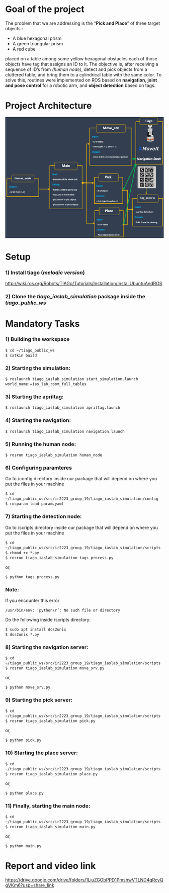 # Goal of the project
The problem that we are addressing is the “**Pick and Place**” of three target objects :
- A blue hexagonal
prism 
- A green triangular prism 
- A red cube  

placed on a table among some yellow hexagonal obstacles each
of those objects have tag that assigns an ID to it. The objective is, after receiving a sequence of ID’s
from *(human node)*, detect and pick objects from a cluttered table, and bring them to a cylindrical table
with the same color. To solve this, routines were implemented on ROS based on **navigation**, **joint and
pose control** for a robotic arm, and **object detection** based on tags.

# Project Architecture 

![alt text](tiago_iaslab_simulation/images/arch.png ) 


# Setup 

### 1) Install tiago (*melodic version*) 

http://wiki.ros.org/Robots/TIAGo/Tutorials/Installation/InstallUbuntuAndROS
	
### 2) Clone the *tiago_iaslab_simulation* package inside the *tiago_public_ws* 


# Mandatory Tasks

### 1) Building the workspace
	
	$ cd ~/tiago_public_ws
	$ catkin build

### 2) Starting the simulation:

	$ roslaunch tiago_iaslab_simulation start_simulation.launch world_name:=ias_lab_room_full_tables

### 3) Starting the apriltag:

	$ roslaunch tiago_iaslab_simulation apriltag.launch

### 4) Starting the navigation:

	$ roslaunch tiago_iaslab_simulation navigation.launch

### 5) Running the human node:

	$ rosrun tiago_iaslab_simulation human_node

### 6) Configuring paramteres

Go to /config directory inside our package that will depend on where you put the files in your machine
	
	$ cd ~/tiago_public_ws/src/ir2223_group_19/tiago_iaslab_simulation/config
	$ rosparam load param.yaml

### 7) Starting the detection node:
	
Go to /scripts directory inside our package that will depend on where you put the files in your machine

	$ cd ~/tiago_public_ws/src/ir2223_group_19/tiago_iaslab_simulation/scripts
	$ chmod +x *.py
	$ rosrun tiago_iaslab_simulation tags_process.py
or,

	$ python tags_process.py
### Note:
If you encounter this error 

	/usr/bin/env: ‘python\r’: No such file or directory
Do the following inside /scripts directory:
	
	$ sudo apt install dos2unix
	$ dos2unix *.py

### 8) Starting the navigation server:

	$ cd ~/tiago_public_ws/src/ir2223_group_19/tiago_iaslab_simulation/scripts
	$ rosrun tiago_iaslab_simulation move_srv.py
or,

	$ python move_srv.py

### 9) Starting the pick server:

	$ cd ~/tiago_public_ws/src/ir2223_group_19/tiago_iaslab_simulation/scripts
	$ rosrun tiago_iaslab_simulation pick.py
or,

	$ python pick.py

### 10) Starting the place server:

	$ cd ~/tiago_public_ws/src/ir2223_group_19/tiago_iaslab_simulation/scripts
	$ rosrun tiago_iaslab_simulation place.py
or,

	$ python place.py

### 11) Finally, starting the main node:

	$ cd ~/tiago_public_ws/src/ir2223_group_19/tiago_iaslab_simulation/scripts
	$ rosrun tiago_iaslab_simulation main.py
or,

	$ python main.py



# Report and video link

https://drive.google.com/drive/folders/1LiuZGObPPD1PmshwVTLND4qRcyQgVKm6?usp=share_link


